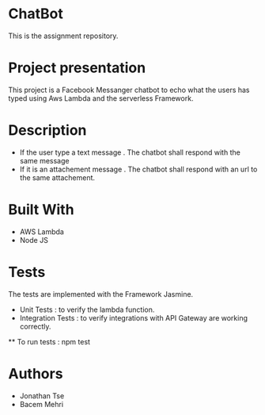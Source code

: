 # ChatBot
This is the assignment repository.

# Project presentation
This project is a Facebook Messanger chatbot to echo what the users has typed using Aws Lambda and the serverless Framework.

# Description

-  If the user type a text message . The chatbot shall respond with the same message
-  If it is an attachement message . The chatbot shall respond with an url to the same attachement.

# Built With
- AWS Lambda
- Node JS

# Tests
The tests are implemented with the Framework Jasmine.
- Unit Tests :  to verify the lambda function.
- Integration Tests : to verify integrations with API Gateway are working correctly.

 ** To run tests : npm test 


# Authors
* Jonathan Tse
* Bacem Mehri
